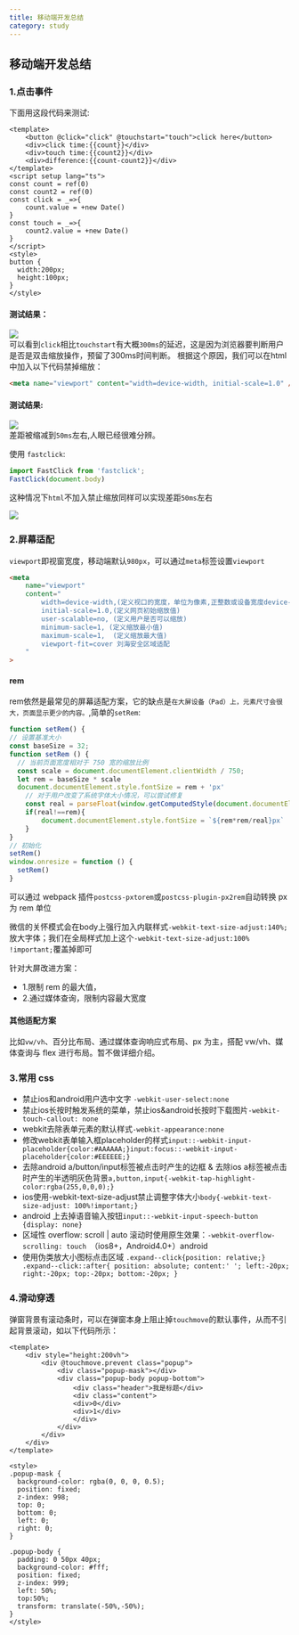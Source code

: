 ```yaml
---
title: 移动端开发总结  
category: study  
---  
```


## 移动端开发总结  

### 1.点击事件  

下面用这段代码来测试:
```vue
<template>
    <button @click="click" @touchstart="touch">click here</button>
    <div>click time:{{count}}</div>
    <div>touch time:{{count2}}</div>
    <div>difference:{{count-count2}}</div>
</template>
<script setup lang="ts">
const count = ref(0)
const count2 = ref(0)
const click = _=>{
    count.value = +new Date()
}
const touch = _=>{
    count2.value = +new Date()
}
</script>
<style>
button {
  width:200px;
  height:100px;
}
</style>

```
#### 测试结果：
![](http://tva1.sinaimg.cn/large/00729zFjly1h3npogk0f5j30bw0a6mxu.jpg)  
可以看到`click`相比`touchstart`有大概`300ms`的延迟，这是因为浏览器要判断用户是否是双击缩放操作，预留了300ms时间判断。
根据这个原因，我们可以在html中加入以下代码禁掉缩放：
```html
<meta name="viewport" content="width=device-width, initial-scale=1.0" />
```
#### 测试结果:
![](http://tva1.sinaimg.cn/large/00729zFjly1h3npw3fiwrj30d60a2t9e.jpg)  
差距被缩减到`50ms`左右,人眼已经很难分辨。  

使用 `fastclick`:
```javascript
import FastClick from 'fastclick';
FastClick(document.body)
```
这种情况下`html`不加入禁止缩放同样可以实现差距`50ms`左右  

![](http://tva1.sinaimg.cn/large/00729zFjly1h3nqd6hxdbj308w07gwer.jpg)

### 2.屏幕适配  

`viewport`即视窗宽度，移动端默认`980px`，可以通过`meta`标签设置`viewport`

```html
<meta 
    name="viewport" 
    content="
        width=device-width,(定义视口的宽度，单位为像素,正整数或设备宽度device-width)
        initial-scale=1.0,(定义网页初始缩放值) 
        user-scalable=no, (定义用户是否可以缩放) 
        minimum-sacle=1, (定义缩放最小值)
        maximum-scale=1,  (定义缩放最大值)
        viewport-fit=cover 刘海安全区域适配
    "
>
```
#### rem
rem依然是最常见的屏幕适配方案，它的缺点是`在大屏设备（Pad）上，元素尺寸会很大，页面显示更少的内容。`,简单的`setRem`:  

```javascript
function setRem() {
// 设置基准大小
const baseSize = 32;
function setRem () {
  // 当前页面宽度相对于 750 宽的缩放比例
  const scale = document.documentElement.clientWidth / 750;
  let rem = baseSize * scale
  document.documentElement.style.fontSize = rem + 'px'
    // 对于用户改变了系统字体大小情况，可以尝试修复  
    const real = parseFloat(window.getComputedStyle(document.documentElement.fontSize))
    if(real!==rem){
        document.documentElement.style.fontSize = `${rem*rem/real}px`
    }
}
// 初始化
setRem()
window.onresize = function () {
  setRem()
}

```

可以通过 webpack 插件`postcss-pxtorem`或`postcss-plugin-px2rem`自动转换 px 为 rem 单位  

微信的关怀模式会在body上强行加入内联样式`-webkit-text-size-adjust:140%;`放大字体；我们在全局样式加上这个`-webkit-text-size-adjust:100% !important;`覆盖掉即可  

针对大屏改进方案：  
- 1.限制 rem 的最大值，
- 2.通过媒体查询，限制内容最大宽度  

#### 其他适配方案  

比如`vw/vh`、百分比布局、通过媒体查询响应式布局、px 为主，搭配 vw/vh、媒体查询与 flex 进行布局。暂不做详细介绍。  

### 3.常用 css

- 禁止ios和android用户选中文字 `-webkit-user-select:none`
- 禁止ios长按时触发系统的菜单，禁止ios&android长按时下载图片`-webkit-touch-callout: none`
- webkit去除表单元素的默认样式`-webkit-appearance:none`
- 修改webkit表单输入框placeholder的样式`input::-webkit-input-placeholder{color:#AAAAAA;}input:focus::-webkit-input-placeholder{color:#EEEEEE;}`
- 去除android a/button/input标签被点击时产生的边框 & 去除ios a标签被点击时产生的半透明灰色背景`a,button,input{-webkit-tap-highlight-color:rgba(255,0,0,0);}`
- ios使用-webkit-text-size-adjust禁止调整字体大小`body{-webkit-text-size-adjust: 100%!important;}`
- android 上去掉语音输入按钮`input::-webkit-input-speech-button {display: none}`
- 区域性 overflow: scroll | auto 滚动时使用原生效果：`-webkit-overflow-scrolling: touch `（ios8+，Android4.0+）android
- 使用伪类放大小图标点击区域  `.expand--click{position: relative;}` `  .expand--click::after{
    position: absolute;
    content:' ';
    left:-20px;
    right:-20px;
    top:-20px;
    bottom:-20px;
  }`


### 4.滑动穿透  
弹窗背景有滚动条时，可以在弹窗本身上阻止掉`touchmove`的默认事件，从而不引起背景滚动，如以下代码所示：  
```vue
<template>
    <div style="height:200vh">
        <div @touchmove.prevent class="popup">
            <div class="popup-mask"></div>
            <div class="popup-body popup-bottom">
                <div class="header">我是标题</div>
                <div class="content">
                <div>0</div>        
                <div>1</div>
                </div>
            </div>
        </div>
    </div>
</template>

<style>
.popup-mask {
  background-color: rgba(0, 0, 0, 0.5);
  position: fixed;
  z-index: 998;
  top: 0;
  bottom: 0;
  left: 0;
  right: 0;
}

.popup-body {
  padding: 0 50px 40px;
  background-color: #fff;
  position: fixed;
  z-index: 999;
  left: 50%;
  top:50%;
  transform: translate(-50%,-50%);
}
</style>
```